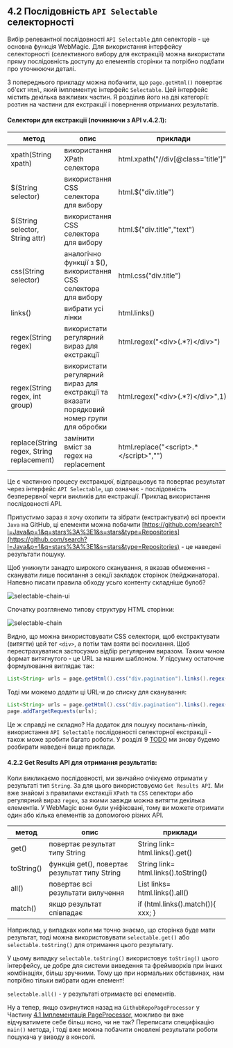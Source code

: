 ## 4.2 Послідовність `API Selectable` селекторності


Вибір релевантної послідовності `API Selectable` для селекторів - це основна функція WebMagic. Для використання інтерфейсу селекторності (селективного вибору для екстракції) можна використати пряму послідовність доступу до елементів сторінки та потрібно подбати про уточнюючи деталі.

З попереднього прикладу можна побачити, що `page.getHtml()` повертає об'єкт `Html`, який імплементує інтерфейс `Selectable`. Цей інтерфейс містить декілька важливих частин. Я розділив його на дві категорії: розтин на частини для екстракції і повернення отриманих результатів.


#### Селектори для екстракції (починаючи з API v.4.2.1):

| метод | опис | приклади |
| ------------ | ------------- | ------------ |
| xpath(String xpath) | використання XPath селектора  | html.xpath("//div[@class='title']") |
| $(String selector) | використання CSS селектора для вибору  | html.$("div.title") |
| $(String selector, String attr) | використання CSS селектора для вибору | html.$("div.title","text") |
| css(String selector) | аналогічно функції з $(), використання CSS селектора для вибору | html.css("div.title") |
| links() | вибрати усі лінки | html.links() |
| regex(String regex) | використати регулярний вираз для екстракції  | html.regex("\<div\>(.\*?)\</div>") |
| regex(String regex, int group) | використати регулярний вираз для екстракції та вказати порядковий номер групи для обробки | html.regex("\<div\>(.\*?)\</div>",1) |
| replace(String regex, String replacement) | замінити вміст за regex на replacement | html.replace("\<script>.\*\</script>","")|

Це є частиною процесу екстракцюї, відпрацьовує та повертає результат через інтерфейс `API Selectable`, що означає - послідовність безперервної черги викликів для екстракції. Приклад використання послідовності API.

Припустимо зараз я хочу охопити та зібрати (екстрактувати) всі проекти `Java` на GitHub, ці елементи можна побачити [https://github.com/search?l=Java&p=1&q=stars%3A%3E1&s=stars&type=Repositories](https://github.com/search?l=Java&p=1&q=stars%3A%3E1&s=stars&type=Repositories) - це наведені результати пошуку.

Щоб уникнути занадто широкого сканування, я вказав обмеження - сканувати лише посилання з секції закладок сторінок (пейджинатора). Напевно писати правила обходу усьго контенту складніше булоб?

![selectable-chain-ui](http://webmagic.qiniudn.com/oscimages/151454_2T01_190591.png)

Спочатку розглянемо типову структуру HTML сторінки:

![selectable-chain](http://webmagic.qiniudn.com/oscimages/151632_88Oq_190591.png)

Видно, що можна використовувати CSS селектори, щоб екстрактувати (витягти) цей тег `<div>`, а потім там взяти всі посилання. Щоб перестрахуватися застосуэмо відбір регулярним виразом. Таким чином формат витягнутого - це URL за нашим шаблоном. У підсумку остаточне формулювання виглядає так:

```java
List<String> urls = page.getHtml().css("div.pagination").links().regex(".*/search/\?l=java.*").all();
```

Тоді ми можемо додати ці URL-и до списку для сканування:

```java
List<String> urls = page.getHtml().css("div.pagination").links().regex(".*/search/\?l=java.*").all();
page.addTargetRequests(urls);
```

Це ж справді не складно?
На додаток для пошуку посилань-лінків, використання `API Selectable` послідовності селекторної екстракції - також може зробити багато роботи.
У розділі 9 [TODO](TODO) ми знову будемо розбирати наведені вище приклади.

#### 4.2.2 Get Results API для отримання результатів:

Коли викликаємо послідовності, ми звичайно очікуємо отримати у результаті тип `String`. За для цього використовуємо `Get Results API`. Ми вже знайомі з правилами екстакції `XPath` та `CSS` селектори або регулярний вираз `regex`, за якими завжди можна витягти декілька елементів. У WebMagic вони були уніфіковані, тому ви можете отримати один або кілька елементів за допомогою різних API.

| метод | опис | приклади |
| ------------ | ------------- | ------------ |
| get() | повертає результат типу String | String link= html.links().get()|
| toString() | функція get(), повертає результат типу String | String link= html.links().toString()|
| all() | повертає всі результати вилучення | List<String> links= html.links().all()|
| match() | якщо результат співпадає | if (html.links().match()){ xxx; }|

Наприклад, у випадках коли ми точно знаємо, що сторінка буде мати результат, тоді можна використовувати `selectable.get()` або `selectable.toString()` для отримання цього результату.

У цьому випадку `selectable.toString()` використовує `toString()` цього інтерфейсу, це добре для системи виведення та фреймворків при інших комбінаціях, більш зручними. Тому що при нормальних обставинах, нам потрібно тільки вибрати один елемент!

`selectable.all()` - у результаті отримаєте всі елементів.

Ну а тепер, якщо озирнутися назад на `GithubRepoPageProcessor` у Частину [4.1 Імплементація PageProcessor](../../posts/ch4-basic-page-processor/pageprocessor.md), можливо ви вже відчуватимете себе більш ясно, чи не так?
Переписати специфікацію `main()` метода, і тоді вже можна побачити оновлені результати роботи пошукача у виводу в консолі.
